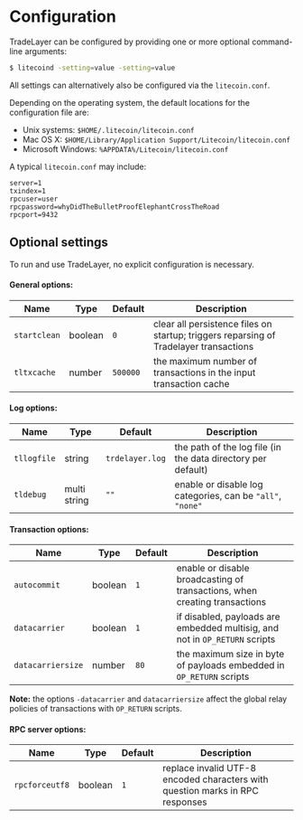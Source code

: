 Configuration
=============

TradeLayer can be configured by providing one or more optional command-line arguments:
```bash
$ litecoind -setting=value -setting=value
```

All settings can alternatively also be configured via the `litecoin.conf`.

Depending on the operating system, the default locations for the configuration file are:

- Unix systems: `$HOME/.litecoin/litecoin.conf`
- Mac OS X: `$HOME/Library/Application Support/Litecoin/litecoin.conf`
- Microsoft Windows: `%APPDATA%/Litecoin/litecoin.conf`

A typical `litecoin.conf` may include:
```
server=1
txindex=1
rpcuser=user
rpcpassword=whyDidTheBulletProofElephantCrossTheRoad
rpcport=9432
```

## Optional settings

To run and use TradeLayer, no explicit configuration is necessary.

#### General options:

| Name                         | Type         | Default        | Description                                                                     |
|------------------------------|--------------|----------------|---------------------------------------------------------------------------------|
| `startclean`                 | boolean      | `0`            | clear all persistence files on startup; triggers reparsing of Tradelayer transactions |
| `tltxcache`                | number       | `500000`       | the maximum number of transactions in the input transaction cache               |

#### Log options:

| Name                         | Type         | Default        | Description                                                                     |
|------------------------------|--------------|----------------|---------------------------------------------------------------------------------|
| `tllogfile`                | string       | `trdelayer.log` | the path of the log file (in the data directory per default)                    |
| `tldebug`                  | multi string | `""`           | enable or disable log categories, can be `"all"`, `"none"`                      |

#### Transaction options:

| Name                         | Type         | Default        | Description                                                                     |
|------------------------------|--------------|----------------|---------------------------------------------------------------------------------|
| `autocommit`                 | boolean      | `1`            | enable or disable broadcasting of transactions, when creating transactions      |
| `datacarrier`                | boolean      | `1`            | if disabled, payloads are embedded multisig, and not in `OP_RETURN` scripts     |
| `datacarriersize`            | number       | `80`           | the maximum size in byte of payloads embedded in `OP_RETURN` scripts            |

**Note:** the options `-datacarrier` and `datacarriersize` affect the global relay policies of transactions with `OP_RETURN` scripts.

#### RPC server options:

| Name                         | Type         | Default        | Description                                                                     |
|------------------------------|--------------|----------------|---------------------------------------------------------------------------------|
| `rpcforceutf8`               | boolean      | `1`            | replace invalid UTF-8 encoded characters with question marks in RPC responses   |
